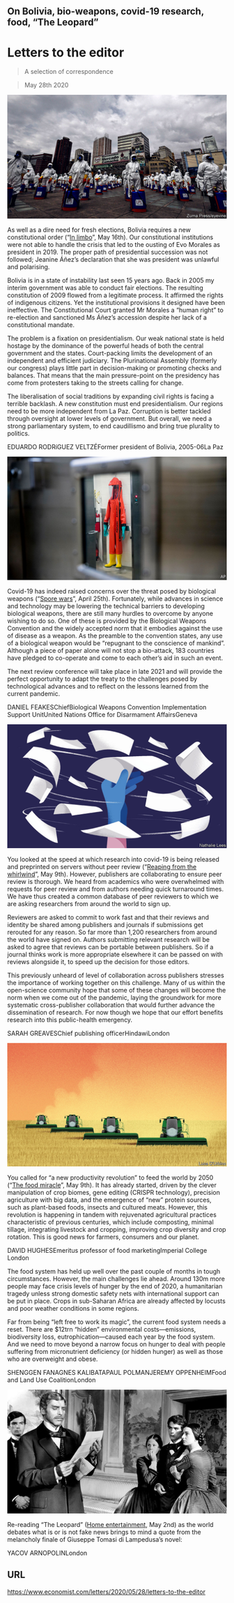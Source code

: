 ## On Bolivia, bio-weapons, covid-19 research, food, “The Leopard”

# Letters to the editor

> A selection of correspondence

> May 28th 2020



![](./images/20200516_AMP001.jpg)

As well as a dire need for fresh elections, Bolivia requires a new constitutional order (“[In limbo](https://www.economist.com//the-americas/2020/05/16/bolivia-needs-an-election-but-covid-19-makes-that-hard)”, May 16th). Our constitutional institutions were not able to handle the crisis that led to the ousting of Evo Morales as president in 2019. The proper path of presidential succession was not followed; Jeanine Áñez’s declaration that she was president was unlawful and polarising.

Bolivia is in a state of instability last seen 15 years ago. Back in 2005 my interim government was able to conduct fair elections. The resulting constitution of 2009 flowed from a legitimate process. It affirmed the rights of indigenous citizens. Yet the institutional provisions it designed have been ineffective. The Constitutional Court granted Mr Morales a “human right” to re-election and sanctioned Ms Áñez’s accession despite her lack of a constitutional mandate.

The problem is a fixation on presidentialism. Our weak national state is held hostage by the dominance of the powerful heads of both the central government and the states. Court-packing limits the development of an independent and efficient judiciary. The Plurinational Assembly (formerly our congress) plays little part in decision-making or promoting checks and balances. That means that the main pressure-point on the presidency has come from protesters taking to the streets calling for change.

The liberalisation of social traditions by expanding civil rights is facing a terrible backlash. A new constitution must end presidentialism. Our regions need to be more independent from La Paz. Corruption is better tackled through oversight at lower levels of government. But overall, we need a strong parliamentary system, to end caudillismo and bring true plurality to politics.

EDUARDO RODRíGUEZ VELTZÉFormer president of Bolivia, 2005-06La Paz



![](./images/20200425_USP002.jpg)

Covid-19 has indeed raised concerns over the threat posed by biological weapons (“[Spore wars](https://www.economist.com//united-states/2020/04/23/the-havoc-wrought-by-covid-19-will-spark-new-concern-over-bio-weapons)”, April 25th). Fortunately, while advances in science and technology may be lowering the technical barriers to developing biological weapons, there are still many hurdles to overcome by anyone wishing to do so. One of these is provided by the Biological Weapons Convention and the widely accepted norm that it embodies against the use of disease as a weapon. As the preamble to the convention states, any use of a biological weapon would be “repugnant to the conscience of mankind”. Although a piece of paper alone will not stop a bio-attack, 183 countries have pledged to co-operate and come to each other’s aid in such an event.

The next review conference will take place in late 2021 and will provide the perfect opportunity to adapt the treaty to the challenges posed by technological advances and to reflect on the lessons learned from the current pandemic.

DANIEL FEAKESChiefBiological Weapons Convention Implementation Support UnitUnited Nations Office for Disarmament AffairsGeneva



![](./images/20200509_STD001_0.jpg)

You looked at the speed at which research into covid-19 is being released and preprinted on servers without peer review (“[Reaping from the whirlwind](https://www.economist.com//science-and-technology/2020/05/07/scientific-research-on-the-coronavirus-is-being-released-in-a-torrent)”, May 9th). However, publishers are collaborating to ensure peer review is thorough. We heard from academics who were overwhelmed with requests for peer review and from authors needing quick turnaround times. We have thus created a common database of peer reviewers to which we are asking researchers from around the world to sign up.

Reviewers are asked to commit to work fast and that their reviews and identity be shared among publishers and journals if submissions get rerouted for any reason. So far more than 1,200 researchers from around the world have signed on. Authors submitting relevant research will be asked to agree that reviews can be portable between publishers. So if a journal thinks work is more appropriate elsewhere it can be passed on with reviews alongside it, to speed up the decision for those editors.

This previously unheard of level of collaboration across publishers stresses the importance of working together on this challenge. Many of us within the open-science community hope that some of these changes will become the norm when we come out of the pandemic, laying the groundwork for more systematic cross-publisher collaboration that would further advance the dissemination of research. For now though we hope that our effort benefits research into this public-health emergency.

SARAH GREAVESChief publishing officerHindawiLondon



![](./images/20200509_LDD002.jpg)

You called for “a new productivity revolution” to feed the world by 2050 (“[The food miracle](https://www.economist.com//leaders/2020/05/09/the-global-food-supply-chain-is-passing-a-severe-test)”, May 9th). It has already started, driven by the clever manipulation of crop biomes, gene editing (CRISPR technology), precision agriculture with big data, and the emergence of “new” protein sources, such as plant-based foods, insects and cultured meats. However, this revolution is happening in tandem with rejuvenated agricultural practices characteristic of previous centuries, which include composting, minimal tillage, integrating livestock and cropping, improving crop diversity and crop rotation. This is good news for farmers, consumers and our planet.

DAVID HUGHESEmeritus professor of food marketingImperial College London

The food system has held up well over the past couple of months in tough circumstances. However, the main challenges lie ahead. Around 130m more people may face crisis levels of hunger by the end of 2020, a humanitarian tragedy unless strong domestic safety nets with international support can be put in place. Crops in sub-Saharan Africa are already affected by locusts and poor weather conditions in some regions.

Far from being “left free to work its magic”, the current food system needs a reset. There are $12trn “hidden” environmental costs—emissions, biodiversity loss, eutrophication—caused each year by the food system. And we need to move beyond a narrow focus on hunger to deal with people suffering from micronutrient deficiency (or hidden hunger) as well as those who are overweight and obese.

SHENGGEN FANAGNES KALIBATAPAUL POLMANJEREMY OPPENHEIMFood and Land Use CoalitionLondon



![](./images/20200502_BKP016_0.jpg)

Re-reading “The Leopard” ([Home entertainment](https://www.economist.com//books-and-arts/2020/05/02/travel-to-a-land-of-sun-and-dust-with-the-leopard), May 2nd) as the world debates what is or is not fake news brings to mind a quote from the melancholy finale of Giuseppe Tomasi di Lampedusa’s novel:

YACOV ARNOPOLINLondon

## URL

https://www.economist.com/letters/2020/05/28/letters-to-the-editor
